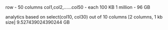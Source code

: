 row - 50 columns
col1,col2,......col50 - each 100 KB
1 million  - 96 GB


analytics based on select(col10, col30) out of 10 columns  [2 columns, 1 kb size]
9.527439024390244 GB 
